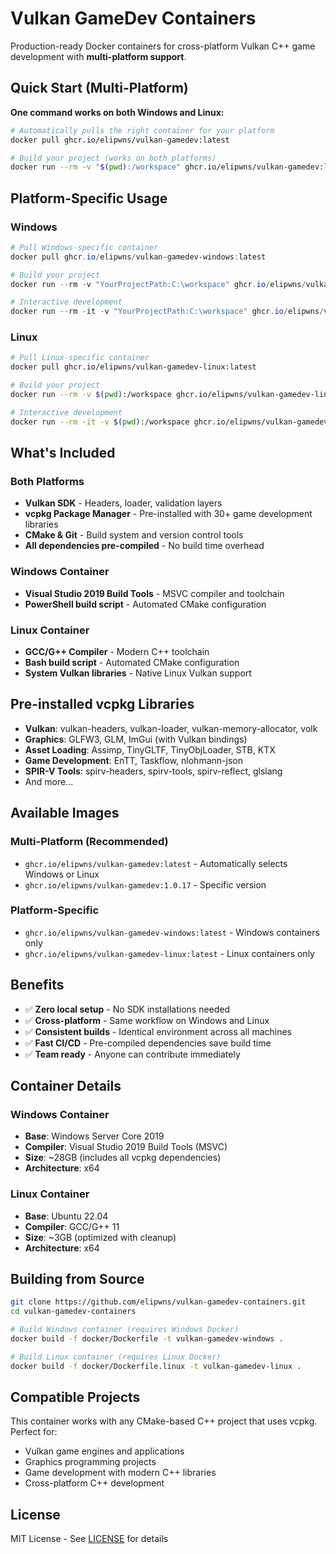 # Vulkan GameDev Containers

Production-ready Docker containers for cross-platform Vulkan C++ game development with **multi-platform support**.

## Quick Start (Multi-Platform)

**One command works on both Windows and Linux:**
```bash
# Automatically pulls the right container for your platform
docker pull ghcr.io/elipwns/vulkan-gamedev:latest

# Build your project (works on both platforms)
docker run --rm -v "$(pwd):/workspace" ghcr.io/elipwns/vulkan-gamedev:latest
```

## Platform-Specific Usage

### Windows
```powershell
# Pull Windows-specific container
docker pull ghcr.io/elipwns/vulkan-gamedev-windows:latest

# Build your project
docker run --rm -v "YourProjectPath:C:\workspace" ghcr.io/elipwns/vulkan-gamedev-windows:latest powershell C:/build.ps1

# Interactive development
docker run --rm -it -v "YourProjectPath:C:\workspace" ghcr.io/elipwns/vulkan-gamedev-windows:latest
```

### Linux
```bash
# Pull Linux-specific container
docker pull ghcr.io/elipwns/vulkan-gamedev-linux:latest

# Build your project
docker run --rm -v $(pwd):/workspace ghcr.io/elipwns/vulkan-gamedev-linux:latest /build.sh

# Interactive development
docker run --rm -it -v $(pwd):/workspace ghcr.io/elipwns/vulkan-gamedev-linux:latest
```

## What's Included

### Both Platforms
- **Vulkan SDK** - Headers, loader, validation layers
- **vcpkg Package Manager** - Pre-installed with 30+ game development libraries
- **CMake & Git** - Build system and version control tools
- **All dependencies pre-compiled** - No build time overhead

### Windows Container
- **Visual Studio 2019 Build Tools** - MSVC compiler and toolchain
- **PowerShell build script** - Automated CMake configuration

### Linux Container  
- **GCC/G++ Compiler** - Modern C++ toolchain
- **Bash build script** - Automated CMake configuration
- **System Vulkan libraries** - Native Linux Vulkan support

## Pre-installed vcpkg Libraries
- **Vulkan**: vulkan-headers, vulkan-loader, vulkan-memory-allocator, volk
- **Graphics**: GLFW3, GLM, ImGui (with Vulkan bindings)
- **Asset Loading**: Assimp, TinyGLTF, TinyObjLoader, STB, KTX
- **Game Development**: EnTT, Taskflow, nlohmann-json
- **SPIR-V Tools**: spirv-headers, spirv-tools, spirv-reflect, glslang
- And more...

## Available Images

### Multi-Platform (Recommended)
- `ghcr.io/elipwns/vulkan-gamedev:latest` - Automatically selects Windows or Linux
- `ghcr.io/elipwns/vulkan-gamedev:1.0.17` - Specific version

### Platform-Specific
- `ghcr.io/elipwns/vulkan-gamedev-windows:latest` - Windows containers only
- `ghcr.io/elipwns/vulkan-gamedev-linux:latest` - Linux containers only

## Benefits
- ✅ **Zero local setup** - No SDK installations needed
- ✅ **Cross-platform** - Same workflow on Windows and Linux
- ✅ **Consistent builds** - Identical environment across all machines
- ✅ **Fast CI/CD** - Pre-compiled dependencies save build time
- ✅ **Team ready** - Anyone can contribute immediately

## Container Details

### Windows Container
- **Base**: Windows Server Core 2019
- **Compiler**: Visual Studio 2019 Build Tools (MSVC)
- **Size**: ~28GB (includes all vcpkg dependencies)
- **Architecture**: x64

### Linux Container
- **Base**: Ubuntu 22.04
- **Compiler**: GCC/G++ 11
- **Size**: ~3GB (optimized with cleanup)
- **Architecture**: x64

## Building from Source
```bash
git clone https://github.com/elipwns/vulkan-gamedev-containers.git
cd vulkan-gamedev-containers

# Build Windows container (requires Windows Docker)
docker build -f docker/Dockerfile -t vulkan-gamedev-windows .

# Build Linux container (requires Linux Docker)
docker build -f docker/Dockerfile.linux -t vulkan-gamedev-linux .
```

## Compatible Projects
This container works with any CMake-based C++ project that uses vcpkg. Perfect for:
- Vulkan game engines and applications
- Graphics programming projects  
- Game development with modern C++ libraries
- Cross-platform C++ development

## License
MIT License - See [LICENSE](LICENSE) for details